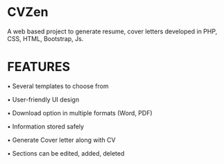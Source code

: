 # CVZen
A web based project to generate resume, cover letters developed in PHP, CSS, HTML, Bootstrap, Js.

# FEATURES

•	Several templates to choose from

•	User-friendly UI design

•	Download option in multiple formats (Word, PDF)

•	Information stored safely 

•	Generate Cover letter along with CV

•	Sections can be edited, added, deleted

